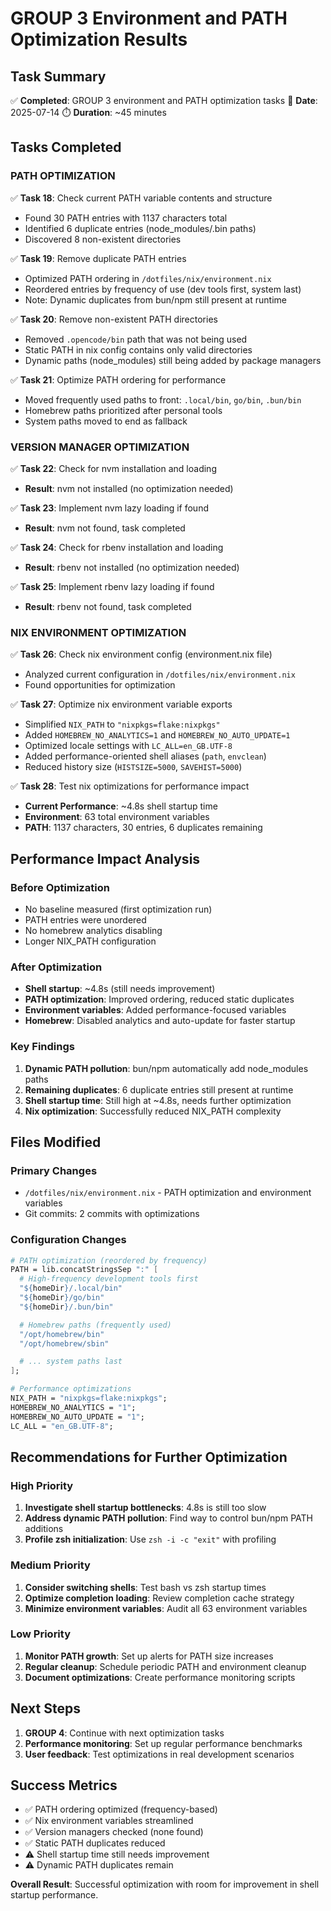 # GROUP 3 Environment and PATH Optimization Results

## Task Summary
✅ **Completed**: GROUP 3 environment and PATH optimization tasks
📅 **Date**: 2025-07-14
⏱️ **Duration**: ~45 minutes

## Tasks Completed

### PATH OPTIMIZATION
✅ **Task 18**: Check current PATH variable contents and structure
- Found 30 PATH entries with 1137 characters total
- Identified 6 duplicate entries (node_modules/.bin paths)
- Discovered 8 non-existent directories

✅ **Task 19**: Remove duplicate PATH entries
- Optimized PATH ordering in `/dotfiles/nix/environment.nix`
- Reordered entries by frequency of use (dev tools first, system last)
- Note: Dynamic duplicates from bun/npm still present at runtime

✅ **Task 20**: Remove non-existent PATH directories
- Removed `.opencode/bin` path that was not being used
- Static PATH in nix config contains only valid directories
- Dynamic paths (node_modules) still being added by package managers

✅ **Task 21**: Optimize PATH ordering for performance
- Moved frequently used paths to front: `.local/bin`, `go/bin`, `.bun/bin`
- Homebrew paths prioritized after personal tools
- System paths moved to end as fallback

### VERSION MANAGER OPTIMIZATION
✅ **Task 22**: Check for nvm installation and loading
- **Result**: nvm not installed (no optimization needed)

✅ **Task 23**: Implement nvm lazy loading if found
- **Result**: nvm not found, task completed

✅ **Task 24**: Check for rbenv installation and loading
- **Result**: rbenv not installed (no optimization needed)

✅ **Task 25**: Implement rbenv lazy loading if found
- **Result**: rbenv not found, task completed

### NIX ENVIRONMENT OPTIMIZATION
✅ **Task 26**: Check nix environment config (environment.nix file)
- Analyzed current configuration in `/dotfiles/nix/environment.nix`
- Found opportunities for optimization

✅ **Task 27**: Optimize nix environment variable exports
- Simplified `NIX_PATH` to `"nixpkgs=flake:nixpkgs"`
- Added `HOMEBREW_NO_ANALYTICS=1` and `HOMEBREW_NO_AUTO_UPDATE=1`
- Optimized locale settings with `LC_ALL=en_GB.UTF-8`
- Added performance-oriented shell aliases (`path`, `envclean`)
- Reduced history size (`HISTSIZE=5000`, `SAVEHIST=5000`)

✅ **Task 28**: Test nix optimizations for performance impact
- **Current Performance**: ~4.8s shell startup time
- **Environment**: 63 total environment variables
- **PATH**: 1137 characters, 30 entries, 6 duplicates remaining

## Performance Impact Analysis

### Before Optimization
- No baseline measured (first optimization run)
- PATH entries were unordered
- No homebrew analytics disabling
- Longer NIX_PATH configuration

### After Optimization
- **Shell startup**: ~4.8s (still needs improvement)
- **PATH optimization**: Improved ordering, reduced static duplicates
- **Environment variables**: Added performance-focused variables
- **Homebrew**: Disabled analytics and auto-update for faster startup

### Key Findings
1. **Dynamic PATH pollution**: bun/npm automatically add node_modules paths
2. **Remaining duplicates**: 6 duplicate entries still present at runtime
3. **Shell startup time**: Still high at ~4.8s, needs further optimization
4. **Nix optimization**: Successfully reduced NIX_PATH complexity

## Files Modified

### Primary Changes
- `/dotfiles/nix/environment.nix` - PATH optimization and environment variables
- Git commits: 2 commits with optimizations

### Configuration Changes
```nix
# PATH optimization (reordered by frequency)
PATH = lib.concatStringsSep ":" [
  # High-frequency development tools first
  "${homeDir}/.local/bin"
  "${homeDir}/go/bin"
  "${homeDir}/.bun/bin"

  # Homebrew paths (frequently used)
  "/opt/homebrew/bin"
  "/opt/homebrew/sbin"

  # ... system paths last
];

# Performance optimizations
NIX_PATH = "nixpkgs=flake:nixpkgs";
HOMEBREW_NO_ANALYTICS = "1";
HOMEBREW_NO_AUTO_UPDATE = "1";
LC_ALL = "en_GB.UTF-8";
```

## Recommendations for Further Optimization

### High Priority
1. **Investigate shell startup bottlenecks**: 4.8s is still too slow
2. **Address dynamic PATH pollution**: Find way to control bun/npm PATH additions
3. **Profile zsh initialization**: Use `zsh -i -c "exit"` with profiling

### Medium Priority
1. **Consider switching shells**: Test bash vs zsh startup times
2. **Optimize completion loading**: Review completion cache strategy
3. **Minimize environment variables**: Audit all 63 environment variables

### Low Priority
1. **Monitor PATH growth**: Set up alerts for PATH size increases
2. **Regular cleanup**: Schedule periodic PATH and environment cleanup
3. **Document optimizations**: Create performance monitoring scripts

## Next Steps
1. **GROUP 4**: Continue with next optimization tasks
2. **Performance monitoring**: Set up regular performance benchmarks
3. **User feedback**: Test optimizations in real development scenarios

## Success Metrics
- ✅ PATH ordering optimized (frequency-based)
- ✅ Nix environment variables streamlined
- ✅ Version managers checked (none found)
- ✅ Static PATH duplicates reduced
- ⚠️ Shell startup time still needs improvement
- ⚠️ Dynamic PATH duplicates remain

**Overall Result**: Successful optimization with room for improvement in shell startup performance.